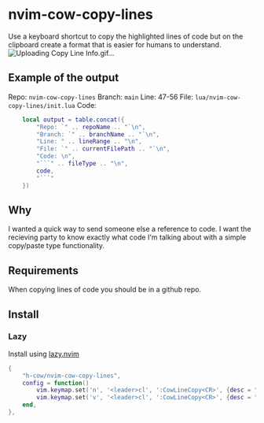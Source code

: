 # nvim-cow-copy-lines
Use a keyboard shortcut to copy the highlighted lines of code but on the clipboard create a format that is easier for humans to understand.
![Uploading Copy Line Info.gif…]()

## Example of the output
Repo: `nvim-cow-copy-lines`
Branch: `main`
Line: 47-56
File: `lua/nvim-cow-copy-lines/init.lua`
Code: 
```lua
	local output = table.concat({
		"Repo: `" .. repoName .. "`\n",
		"Branch: `" .. branchName .. "`\n",
		"Line: " .. lineRange .. "\n",
		"File: `" .. currentFilePath .. "`\n",
		"Code: \n",
		"```" .. fileType .. "\n",
		code,
		"```"
	})
```

## Why
I wanted a quick way to send someone else a reference to code. I want the recieving party to know exactly what code I'm talking about with a simple copy/paste type functionality.

## Requirements
When copying lines of code you should be in a github repo.

## Install

### Lazy
Install using [lazy.nvim](https://github.com/folke/lazy.nvim)
```lua
{
    "h-cow/nvim-cow-copy-lines",
    config = function()
        vim.keymap.set('n', '<leader>cl', ':CowLineCopy<CR>', {desc = "Copy Line"})
        vim.keymap.set('v', '<leader>cl', ':CowLineCopy<CR>', {desc = "Copy Line"})
    end,
},
```
